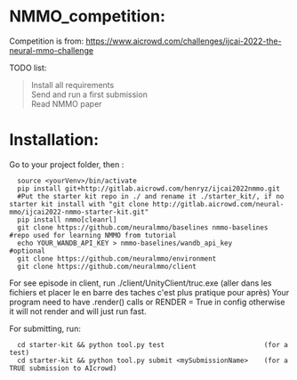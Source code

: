 # NMMO_competition:

Competition is from: https://www.aicrowd.com/challenges/ijcai-2022-the-neural-mmo-challenge

TODO list:<br/>
>Install all requirements<br/>
>Send and run a first submission<br/>
>Read NMMO paper<br/>
>

# Installation:

Go to your project folder, then :

      source <yourVenv>/bin/activate
      pip install git+http://gitlab.aicrowd.com/henryz/ijcai2022nmmo.git
      #Put the starter kit repo in ./ and rename it ./starter_kit/, if no starter kit install with "git clone http://gitlab.aicrowd.com/neural-mmo/ijcai2022-nmmo-starter-kit.git"
      pip install nmmo[cleanrl]
      git clone https://github.com/neuralmmo/baselines nmmo-baselines   #repo used for learning NMMO from tutorial
      echo YOUR_WANDB_API_KEY > nmmo-baselines/wandb_api_key            #optional
      git clone https://github.com/neuralmmo/environment                
      git clone https://github.com/neuralmmo/client                     

For see episode in client, run ./client/UnityClient/truc.exe (aller dans les fichiers et placer le en barre des taches c'est plus pratique pour après)
Your program need to have .render() calls or RENDER = True in config otherwise it will not render and will just run fast.

For submitting, run:

      cd starter-kit && python tool.py test                         (for a test)
      cd starter-kit && python tool.py submit <mySubmissionName>    (for a TRUE submission to AIcrowd)
